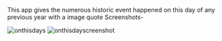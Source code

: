 This app gives the numerous historic event happened on this day of any previous year with a image quote
Screenshots-





![onthisdays](https://user-images.githubusercontent.com/80831615/116003137-6ba0e880-a61a-11eb-9c27-de40b59b80d5.jpg ) 
![onthisdayscreenshot](https://user-images.githubusercontent.com/80831615/116003882-cbe55980-a61d-11eb-9699-9f3cfeee558f.jpg)

